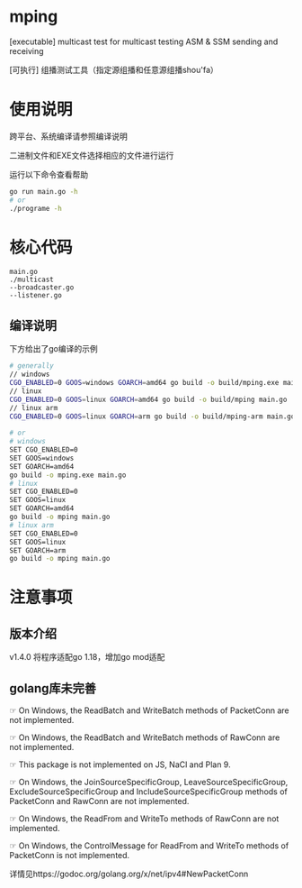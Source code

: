 # mping
[executable] multicast test for multicast testing ASM & SSM sending and receiving

[可执行] 组播测试工具（指定源组播和任意源组播shou'fa）

# 使用说明
跨平台、系统编译请参照编译说明

二进制文件和EXE文件选择相应的文件进行运行

运行以下命令查看帮助
```bash
go run main.go -h    
# or    
./programe -h
```

# 核心代码
    main.go
    ./multicast
    --broadcaster.go
    --listener.go

## 编译说明
下方给出了go编译的示例

```bash
# generally
// windows
CGO_ENABLED=0 GOOS=windows GOARCH=amd64 go build -o build/mping.exe main.go
// linux
CGO_ENABLED=0 GOOS=linux GOARCH=amd64 go build -o build/mping main.go
// linux arm
CGO_ENABLED=0 GOOS=linux GOARCH=arm go build -o build/mping-arm main.go
 
# or
# windows
SET CGO_ENABLED=0
SET GOOS=windows
SET GOARCH=amd64
go build -o mping.exe main.go
# linux
SET CGO_ENABLED=0
SET GOOS=linux 
SET GOARCH=amd64 
go build -o mping main.go
# linux arm
SET CGO_ENABLED=0
SET GOOS=linux
SET GOARCH=arm
go build -o mping main.go

```

# 注意事项

## 版本介绍
v1.4.0
将程序适配go 1.18，增加go mod适配

## golang库未完善

☞ On Windows, the ReadBatch and WriteBatch methods of PacketConn are not implemented.

☞ On Windows, the ReadBatch and WriteBatch methods of RawConn are not implemented.

☞ This package is not implemented on JS, NaCl and Plan 9.

☞ On Windows, the JoinSourceSpecificGroup, LeaveSourceSpecificGroup, ExcludeSourceSpecificGroup and IncludeSourceSpecificGroup methods of PacketConn and RawConn are not implemented.

☞ On Windows, the ReadFrom and WriteTo methods of RawConn are not implemented.

☞ On Windows, the ControlMessage for ReadFrom and WriteTo methods of PacketConn is not implemented.

详情见https://godoc.org/golang.org/x/net/ipv4#NewPacketConn
